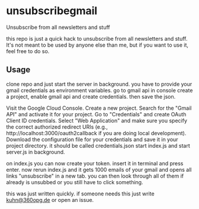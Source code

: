 # unsubscribegmail
Unsubscribe from all newsletters and stuff

this repo is just a quick hack to unsubscribe from all newsletters and stuff. It's not meant to be used by anyone else than me, but if you want to use it, feel free to do so.

## Usage

clone repo and just start the server in background. you have to provide your gmail credentials as environment variables. go to gmail api in console create a project, enable gmail api and create credentials. then save the json. 


Visit the Google Cloud Console.
Create a new project.
Search for the "Gmail API" and activate it for your project.
Go to "Credentials" and create OAuth Client ID credentials. Select "Web Application" and make sure you specify the correct authorized redirect URIs (e.g., http://localhost:3000/oauth2callback if you are doing local development).
Download the configuration file for your credentials and save it in your project directory. it should be called credentials.json
start index.js and start server.js in background. 

on index.js you can now create your token. insert it in terminal and press enter. 
now rerun index.js and it gets 1000 emails of your gmail and opens all links "unsubscribe" in a new tab. you can then look through all of them if already is unsubbed or you still have to click something.

this was just written quickly. if someone needs this just write kuhn@360opg.de or open an issue. 
